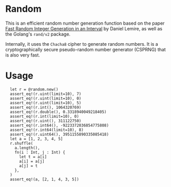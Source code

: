 # Random

This is an efficient random number generation function based on the paper [Fast Random Integer Generation in an Interval](https://arxiv.org/abs/1805.10941) by Daniel Lemire, as well as the Golang's `rand/v2` package.

Internally, it uses the `Chacha8` cipher to generate random numbers. It is a cryptographically secure pseudo-random number generator (CSPRNG) that is also very fast.

# Usage

```moonbit
  let r = @random.new()
  assert_eq!(r.uint(limit=10), 7)
  assert_eq!(r.uint(limit=10), 0)
  assert_eq!(r.uint(limit=10), 5)
  assert_eq!(r.int(), 1064320769)
  assert_eq!(r.double(), 0.3318940049218405)
  assert_eq!(r.int(limit=10), 0)
  assert_eq!(r.uint(), 311122750)
  assert_eq!(r.int64(), -9223372036854775808)
  assert_eq!(r.int64(limit=10), 8)
  assert_eq!(r.uint64(), 3951155890335085418)
  let a = [1, 2, 3, 4, 5]
  r.shuffle(
    a.length(),
    fn(i : Int, j : Int) {
      let t = a[i]
      a[i] = a[j]
      a[j] = t
    },
  )
  assert_eq!(a, [2, 1, 4, 3, 5])
```
